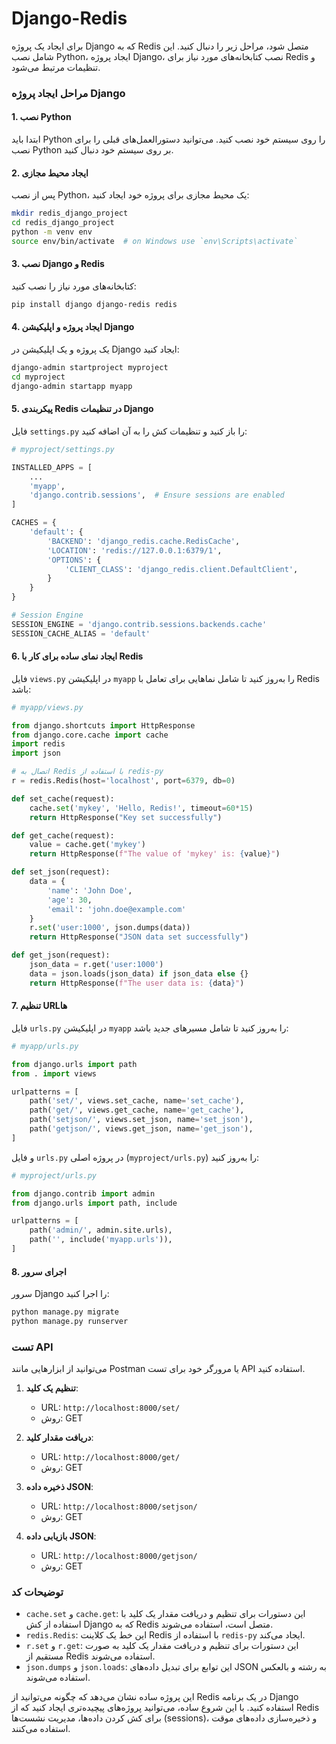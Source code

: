 # Django-Redis

برای ایجاد یک پروژه Django که به Redis متصل شود، مراحل زیر را دنبال کنید. این شامل نصب Python، ایجاد پروژه Django، نصب کتابخانه‌های مورد نیاز برای Redis و تنظیمات مرتبط می‌شود.

### مراحل ایجاد پروژه Django

#### 1. نصب Python

ابتدا باید Python را روی سیستم خود نصب کنید. می‌توانید دستورالعمل‌های قبلی را برای نصب Python بر روی سیستم خود دنبال کنید.

#### 2. ایجاد محیط مجازی

پس از نصب Python، یک محیط مجازی برای پروژه خود ایجاد کنید:

```sh
mkdir redis_django_project
cd redis_django_project
python -m venv env
source env/bin/activate  # on Windows use `env\Scripts\activate`
```

#### 3. نصب Django و Redis

کتابخانه‌های مورد نیاز را نصب کنید:

```sh
pip install django django-redis redis
```

#### 4. ایجاد پروژه و اپلیکیشن Django

یک پروژه و یک اپلیکیشن در Django ایجاد کنید:

```sh
django-admin startproject myproject
cd myproject
django-admin startapp myapp
```

#### 5. پیکربندی Redis در تنظیمات Django

فایل `settings.py` را باز کنید و تنظیمات کش را به آن اضافه کنید:

```python
# myproject/settings.py

INSTALLED_APPS = [
    ...
    'myapp',
    'django.contrib.sessions',  # Ensure sessions are enabled
]

CACHES = {
    'default': {
        'BACKEND': 'django_redis.cache.RedisCache',
        'LOCATION': 'redis://127.0.0.1:6379/1',
        'OPTIONS': {
            'CLIENT_CLASS': 'django_redis.client.DefaultClient',
        }
    }
}

# Session Engine
SESSION_ENGINE = 'django.contrib.sessions.backends.cache'
SESSION_CACHE_ALIAS = 'default'
```

#### 6. ایجاد نمای ساده برای کار با Redis

فایل `views.py` در اپلیکیشن `myapp` را به‌روز کنید تا شامل نماهایی برای تعامل با Redis باشد:

```python
# myapp/views.py

from django.shortcuts import HttpResponse
from django.core.cache import cache
import redis
import json

# اتصال به Redis با استفاده از redis-py
r = redis.Redis(host='localhost', port=6379, db=0)

def set_cache(request):
    cache.set('mykey', 'Hello, Redis!', timeout=60*15)
    return HttpResponse("Key set successfully")

def get_cache(request):
    value = cache.get('mykey')
    return HttpResponse(f"The value of 'mykey' is: {value}")

def set_json(request):
    data = {
        'name': 'John Doe',
        'age': 30,
        'email': 'john.doe@example.com'
    }
    r.set('user:1000', json.dumps(data))
    return HttpResponse("JSON data set successfully")

def get_json(request):
    json_data = r.get('user:1000')
    data = json.loads(json_data) if json_data else {}
    return HttpResponse(f"The user data is: {data}")
```

#### 7. تنظیم URLها

فایل `urls.py` در اپلیکیشن `myapp` را به‌روز کنید تا شامل مسیرهای جدید باشد:

```python
# myapp/urls.py

from django.urls import path
from . import views

urlpatterns = [
    path('set/', views.set_cache, name='set_cache'),
    path('get/', views.get_cache, name='get_cache'),
    path('setjson/', views.set_json, name='set_json'),
    path('getjson/', views.get_json, name='get_json'),
]
```

و فایل `urls.py` در پروژه اصلی (`myproject/urls.py`) را به‌روز کنید:

```python
# myproject/urls.py

from django.contrib import admin
from django.urls import path, include

urlpatterns = [
    path('admin/', admin.site.urls),
    path('', include('myapp.urls')),
]
```

#### 8. اجرای سرور

سرور Django را اجرا کنید:

```sh
python manage.py migrate
python manage.py runserver
```

### تست API

می‌توانید از ابزارهایی مانند Postman یا مرورگر خود برای تست API استفاده کنید.

1. **تنظیم یک کلید**:
   - URL: `http://localhost:8000/set/`
   - روش: GET

2. **دریافت مقدار کلید**:
   - URL: `http://localhost:8000/get/`
   - روش: GET

3. **ذخیره داده JSON**:
   - URL: `http://localhost:8000/setjson/`
   - روش: GET

4. **بازیابی داده JSON**:
   - URL: `http://localhost:8000/getjson/`
   - روش: GET

### توضیحات کد

- `cache.set` و `cache.get`: این دستورات برای تنظیم و دریافت مقدار یک کلید با استفاده از کش Django که به Redis متصل است، استفاده می‌شوند.
- `redis.Redis`: این خط یک کلاینت Redis با استفاده از `redis-py` ایجاد می‌کند.
- `r.set` و `r.get`: این دستورات برای تنظیم و دریافت مقدار یک کلید به صورت مستقیم از Redis استفاده می‌شوند.
- `json.dumps` و `json.loads`: این توابع برای تبدیل داده‌های JSON به رشته و بالعکس استفاده می‌شوند.

این پروژه ساده نشان می‌دهد که چگونه می‌توانید از Redis در یک برنامه Django استفاده کنید. با این شروع ساده، می‌توانید پروژه‌های پیچیده‌تری ایجاد کنید که از Redis برای کش کردن داده‌ها، مدیریت نشست‌ها (sessions)، و ذخیره‌سازی داده‌های موقت استفاده می‌کنند.
